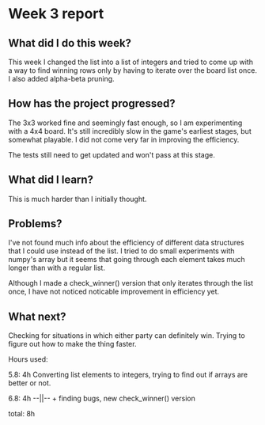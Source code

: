 # Week 3 report

## What did I do this week?

This week I changed the list into a list of integers and tried to come up with a way to find winning rows only by having to iterate over the board list once.
I also added alpha-beta pruning.

## How has the project progressed?

The 3x3 worked fine and seemingly fast enough, so I am experimenting with a 4x4 board. It's still incredibly slow in the game's earliest stages, but somewhat playable. I did not come very far
in improving the efficiency.

The tests still need to get updated and won't pass at this stage.

## What did I learn?

This is much harder than I initially thought.

## Problems?

I've not found much info about the efficiency of different data structures that I could use instead of the list. I tried to do small experiments with numpy's array
 but it seems that going through each element takes much longer than with a regular list.

Although I made a check_winner() version that only iterates through the list once, I have not noticed noticable improvement in efficiency yet.


## What next?

Checking for situations in which either party can definitely win. Trying to figure out how to make the thing faster.

Hours used:


5.8: 4h Converting list elements to integers, trying to find out if arrays are better or not.

6.8: 4h --||-- + finding bugs, new check_winner() version

total: 8h
